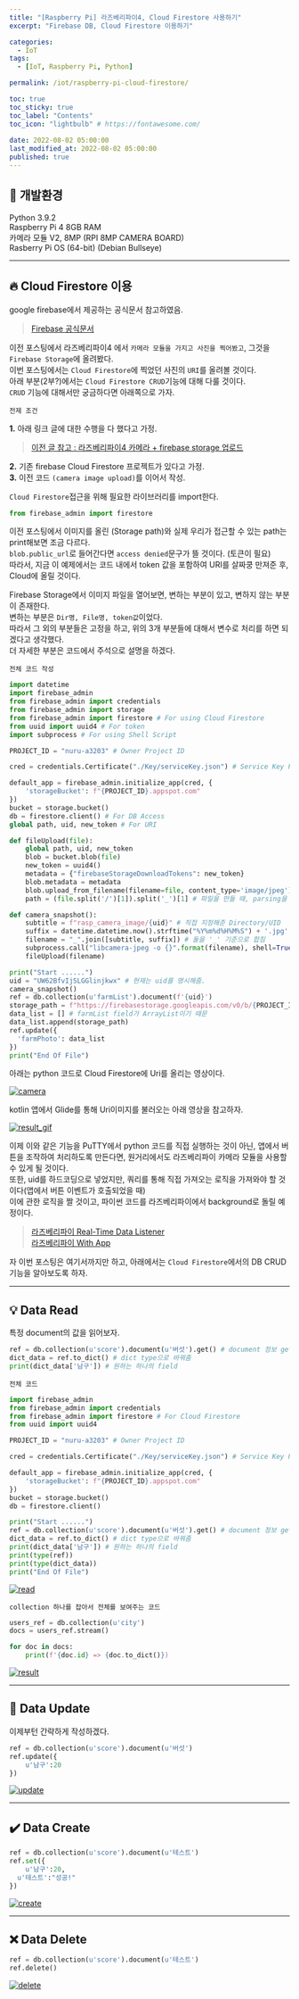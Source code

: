 ```yaml
---
title: "[Raspberry Pi] 라즈베리파이4, Cloud Firestore 사용하기"  
excerpt: "Firebase DB, Cloud Firestore 이용하기"

categories:
  - IoT
tags:
  - [IoT, Raspberry Pi, Python]

permalink: /iot/raspberry-pi-cloud-firestore/

toc: true
toc_sticky: true
toc_label: "Contents"
toc_icon: "lightbulb" # https://fontawesome.com/
 
date: 2022-08-02 05:00:00
last_modified_at: 2022-08-02 05:00:00
published: true
---
```


## 🔧 개발환경

Python 3.9.2  
Raspberry Pi 4 8GB RAM  
카메라 모듈 V2, 8MP (RPI 8MP CAMERA BOARD)  
Rasberry Pi OS (64-bit) (Debian Bullseye)  

---  

## 🔥 Cloud Firestore 이용 

google firebase에서 제공하는 공식문서 참고하였음.  

> [Firebase 공식문서](https://firebase.google.com/docs/firestore/quickstart?hl=ko#python)  

이전 포스팅에서 라즈베리파이4 에서 `카메라 모듈을 가지고 사진을 찍어봤고`, 그것을 `Firebase Storage`에 올려봤다.  
이번 포스팅에서는 `Cloud Firestore`에 찍었던 사진의 `URI`를 올려볼 것이다.  
아래 부분(2부?)에서는 `Cloud Firestore CRUD`기능에 대해 다룰 것이다.  
`CRUD` 기능에 대해서만 궁금하다면 아래쪽으로 가자.  

`전제 조건`  

**1.** 아래 링크 글에 대한 수행을 다 했다고 가정.  

> [이전 글 참고 : 라즈베리파이4 카메라 + firebase storage 업로드](https://kdjun97.github.io/iot/raspberry-pi-firebase-storage/)  

**2.** 기존 firebase Cloud Firestore 프로젝트가 있다고 가정.  
**3.** 이전 코드 `(camera image upload)`를 이어서 작성.  

`Cloud Firestore`접근을 위해 필요한 라이브러리를 import한다.  

```python
from firebase_admin import firestore
```

이전 포스팅에서 이미지를 올린 (Storage path)와 실제 우리가 접근할 수 있는 path는 print해보면 조금 다르다.  
`blob.public_url`로 들어간다면 `access denied`문구가 뜰 것이다. (토큰이 필요)  
따라서, 지금 이 예제에서는 코드 내에서 token 값을 포함하여 URI를 살짜쿵 만져준 후, Cloud에 올릴 것이다.  

Firebase Storage에서 이미지 파일을 열어보면, 변하는 부분이 있고, 변하지 않는 부분이 존재한다.  
변하는 부분은 `Dir명, File명, token값`이었다.  
따라서 그 외의 부분들은 고정을 하고, 위의 3개 부분들에 대해서 변수로 처리를 하면 되겠다고 생각했다.  
더 자세한 부분은 코드에서 주석으로 설명을 하겠다.  

`전체 코드 작성`  

```python
import datetime
import firebase_admin
from firebase_admin import credentials
from firebase_admin import storage
from firebase_admin import firestore # For using Cloud Firestore
from uuid import uuid4 # For token
import subprocess # For using Shell Script

PROJECT_ID = "nuru-a3203" # Owner Project ID

cred = credentials.Certificate("./Key/serviceKey.json") # Service Key Path

default_app = firebase_admin.initialize_app(cred, {
    'storageBucket': f"{PROJECT_ID}.appspot.com"
})
bucket = storage.bucket()
db = firestore.client() # For DB Access
global path, uid, new_token # For URI

def fileUpload(file):
    global path, uid, new_token
    blob = bucket.blob(file)
    new_token = uuid4()
    metadata = {"firebaseStorageDownloadTokens": new_token}
    blob.metadata = metadata
    blob.upload_from_filename(filename=file, content_type='image/jpeg')
    path = (file.split('/')[1]).split('_')[1] # 파일을 만들 때, parsing을 고려하여 만들었기 때문에 정해진 형식 내에서 split

def camera_snapshot():
    subtitle = f"rasp_camera_image/{uid}" # 직접 지정해준 Directory/UID
    suffix = datetime.datetime.now().strftime("%Y%m%d%H%M%S") + '.jpg' # 현재시간
    filename = "_".join([subtitle, suffix]) # 둘을 '_' 기준으로 합침
    subprocess.call("libcamera-jpeg -o {}".format(filename), shell=True) # Shell Script 실행 (libcamera 이용)
    fileUpload(filename)

print("Start ......")
uid = "UW62BfvIjSLGGlinjkwx" # 현재는 uid를 명시해줌.
camera_snapshot()
ref = db.collection(u'farmList').document(f'{uid}')
storage_path = f"https://firebasestorage.googleapis.com/v0/b/{PROJECT_ID}.appspot.com/o/rasp_camera_image%2F{uid}_{path}?alt=media&token={new_token}"
data_list = [] # farmList field가 ArrayList이기 때문
data_list.append(storage_path)
ref.update({
  'farmPhoto': data_list
})
print("End Of File")
```

아래는 python 코드로 Cloud Firestore에 Uri를 올리는 영상이다.  

<a href="https://kdjun97.github.io/assets/images/post_img/iot/raspberry-pi-cloud-firestore/camera.gif">
  <img src="/assets/images/post_img/iot/raspberry-pi-cloud-firestore/camera.gif" alt="camera">
</a>  

kotlin 앱에서 Glide를 통해 Uri이미지를 불러오는 아래 영상을 참고하자.  

<a href="https://kdjun97.github.io/assets/images/post_img/iot/raspberry-pi-cloud-firestore/result.gif">
  <img src="/assets/images/post_img/iot/raspberry-pi-cloud-firestore/result.gif" alt="result_gif">
</a>  

이제 이와 같은 기능을 PuTTY에서 python 코드를 직접 실행하는 것이 아닌, 앱에서 버튼을 조작하여 처리하도록 만든다면, 원거리에서도 라즈베리파이 카메라 모듈을 사용할 수 있게 될 것이다.  
또한, uid를 하드코딩으로 넣었지만, 쿼리를 통해 직접 가져오는 로직을 가져와야 할 것이다(앱에서 버튼 이벤트가 호출되었을 때)  
이에 관한 로직을 짤 것이고, 파이썬 코드를 라즈베리파이에서 background로 돌릴 예정이다.  

> [라즈베리파이 Real-Time Data Listener](https://kdjun97.github.io/iot/raspberry-pi-real-time-cloud/)  
> [라즈베리파이 With App](https://kdjun97.github.io/iot/raspberry-pi-with-kotlin/)  

자 이번 포스팅은 여기서까지만 하고, 아래에서는 `Cloud Firestore`에서의 DB CRUD 기능을 알아보도록 하자.  

---  

## 💡 Data Read

특정 document의 값을 읽어보자.  

```python
ref = db.collection(u'score').document(u'버섯').get() # document 정보 get
dict_data = ref.to_dict() # dict type으로 바꿔줌
print(dict_data['남구']) # 원하는 하나의 field
```

`전체 코드`  

```python
import firebase_admin
from firebase_admin import credentials
from firebase_admin import firestore # For Cloud Firestore
from uuid import uuid4

PROJECT_ID = "nuru-a3203" # Owner Project ID

cred = credentials.Certificate("./Key/serviceKey.json") # Service Key Path

default_app = firebase_admin.initialize_app(cred, {
    'storageBucket': f"{PROJECT_ID}.appspot.com"
})
bucket = storage.bucket()
db = firestore.client()

print("Start ......")
ref = db.collection(u'score').document(u'버섯').get() # document 정보 get
dict_data = ref.to_dict() # dict type으로 바꿔줌
print(dict_data['남구']) # 원하는 하나의 field
print(type(ref))
print(type(dict_data))
print("End Of File")
```

<a href="https://kdjun97.github.io/assets/images/post_img/iot/raspberry-pi-cloud-firestore/read.JPG">
  <img src="/assets/images/post_img/iot/raspberry-pi-cloud-firestore/read.JPG" alt="read">
</a>  

`collection 하나를 잡아서 전체를 보여주는 코드`  

```python
users_ref = db.collection(u'city')
docs = users_ref.stream()

for doc in docs:
	print(f'{doc.id} => {doc.to_dict()})
```

<a href="https://kdjun97.github.io/assets/images/post_img/iot/raspberry-pi-cloud-firestore/result.JPG">
  <img src="/assets/images/post_img/iot/raspberry-pi-cloud-firestore/result.JPG" alt="result">
</a>  

---  

## 🔧 Data Update

이제부턴 간략하게 작성하겠다.  

```python
ref = db.collection(u'score').document(u'버섯')
ref.update({
	u'남구':20
})
```

<a href="https://kdjun97.github.io/assets/images/post_img/iot/raspberry-pi-cloud-firestore/update.gif">
  <img src="/assets/images/post_img/iot/raspberry-pi-cloud-firestore/update.gif" alt="update">
</a>  

---  

## ✔️ Data Create

```python
ref = db.collection(u'score').document(u'테스트')
ref.set({
	u'남구':20,
  u'테스트':"성공!"
})
```

<a href="https://kdjun97.github.io/assets/images/post_img/iot/raspberry-pi-cloud-firestore/create.gif">
  <img src="/assets/images/post_img/iot/raspberry-pi-cloud-firestore/create.gif" alt="create">
</a>  

---  

## ❌ Data Delete

```python
ref = db.collection(u'score').document(u'테스트')
ref.delete()
```

<a href="https://kdjun97.github.io/assets/images/post_img/iot/raspberry-pi-cloud-firestore/delete.gif">
  <img src="/assets/images/post_img/iot/raspberry-pi-cloud-firestore/delete.gif" alt="delete">
</a>  
